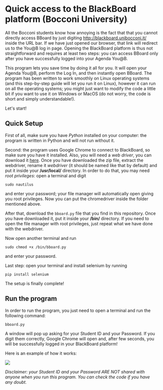 # Quick access to the BlackBoard platform (Bocconi University)

All the Bocconi students know how annoying is the fact that that you cannot directly access BBoard by just digiting http://blackboard.unibocconi.it/ inside the URL bar. If we have just opened our browser, that link will redirect us to the You@B log in page. Opening the BlackBoard platform is thus not straightforward and requires at least two steps: you can access BBoard only after you have successfully logged into your Agenda You@B.

This program lets you save time by doing it all for you. It will open your Agenda You@B, perform the Log In, and then instantly open BBoard. The program has been written to work smoothly on Linux operating systems (and this step-by-step guide will let you run it on Linux), however it can run on all the operating systems; you might just want to modify the code a little bit if you want to use it on Windows or MacOS (do not worry, the code is short and simply understandable!).

Let's start!

## Quick Setup

First of all, make sure you have *Python* installed on your computer: the program is written in Python and will not run without it.

Second: the program uses Google Chrome to connect to BlackBoard, so make sure you have it installed. Also, you will need a *web driver*, you can download it [here](http://chromedriver.chromium.org/). Once you have downloaded the zip file, extract the webdriver, rename it *webdriver* (it should be named like that by default) and put it inside your **/usr/local/** directory.
In order to do that, you may need *root privileges*: open a terminal and digit

```sudo nautilus```

and enter your password; your file manager will automatically open giving you root privileges. Now you can put the chromedriver inside the folder mentioned above.

After that, download the `bboard.py` file that you find in this repository. Once you have downloaded it, put it inside your **/bin/** directory. If you need to open the file manager with root privileges, just repeat what we have done with the webdriver.

Now open another terminal and run

```sudo chmod +x /bin/bboard.py```

and enter your password.

Last step: open your terminal and install selenium by running

```pip install selenium```

The setup is finally complete!

## Run the program

In order to run the program, you just need to open a terminal and run the following command:

```bboard.py```

A window will pop up asking for your Student ID and your Password. If you digit them correctly, Google Chrome will open and, after few seconds, you will be successfully logged in your BlackBoard platform!

Here is an example of how it works:

![](video.gif)






_Disclaimer: your Student ID and your Password ARE NOT shared with anyone when you run this program. You can check the code if you have any doubt._
